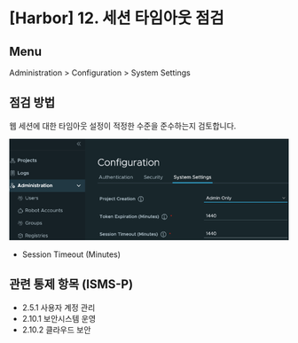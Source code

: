 # [Harbor] 12. 세션 타임아웃 점검

## Menu 
Administration > Configuration > System Settings

## 점검 방법 
웹 세션에 대한 타임아웃 설정이 적정한 수준을 준수하는지 검토합니다. 

![Session Timeout](images/session-timeout.png)
- Session Timeout (Minutes)

## 관련 통제 항목 (ISMS-P)
- 2.5.1 사용자 계정 관리
- 2.10.1 보안시스템 운영
- 2.10.2 클라우드 보안